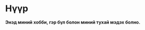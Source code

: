 
<html>
<head>
</head>
<body>
    <p>
       <h1><strong>Нүүр</h1></p>    
    <p>Энэд миний хобби, гэр бүл болон миний тухай мэдэх болно.</p>
</body>

</html>
